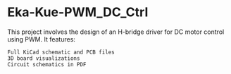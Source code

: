 # Eka-Kue-PWM_DC_Ctrl

This project involves the design of an H-bridge driver for DC motor control using PWM. It features:

    Full KiCad schematic and PCB files
    3D board visualizations
    Circuit schematics in PDF

